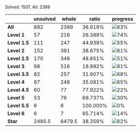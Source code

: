 Solved: 1507, All: 2389

| |unsolved|whole|ratio|progress|
|----|----|----|----|----|
|**All**| 882 | 2389 | 36.919%| ![63%](https://progress-bar.dev/63?title=All) |
|**Level 1**| 57 | 216 | 26.389%| ![74%](https://progress-bar.dev/74?title=Level+1++)|
|**Level 1.5**| 111 | 247 | 44.939%| ![55%](https://progress-bar.dev/55?title=Level+1.5)|
|**Level 2**| 152 | 391 | 38.875%| ![61%](https://progress-bar.dev/61?title=Level+2++)|
|**Level 2.5**| 170 | 348 | 48.851%| ![51%](https://progress-bar.dev/51?title=Level+2.5)|
|**Level 3**| 98 | 516 | 18.992%| ![81%](https://progress-bar.dev/81?title=Level+3++)|
|**Level 3.5**| 82 | 257 | 31.907%| ![68%](https://progress-bar.dev/68?title=Level+3.5)|
|**Level 4**| 87 | 248 | 35.081%| ![65%](https://progress-bar.dev/65?title=Level+4++)|
|**Level 4.5**| 60 | 77 | 77.922%| ![22%](https://progress-bar.dev/22?title=Level+4.5)|
|**Level 5**| 53 | 76 | 69.737%| ![30%](https://progress-bar.dev/30?title=Level+5++)|
|**Level 5.5**| 6 | 6 | 100.000%| ![0%](https://progress-bar.dev/0?title=Level+5.5)|
|**Level 6**| 6 | 7 | 85.714%| ![14%](https://progress-bar.dev/14?title=Level+6++)|
|**Star**|2485.5 | 6479.5 |38.359%| ![62%](https://progress-bar.dev/62?title=Star) |
